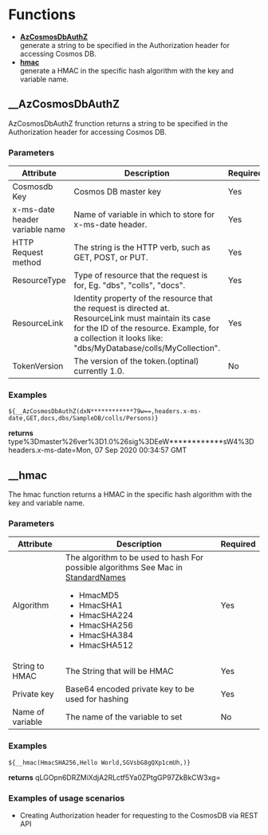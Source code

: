 # Functions

- **[AzCosmosDbAuthZ](#azcosmosdbauthz)**  
    generate a string to be specified in the Authorization header for accessing Cosmos DB.
- **[hmac](#hmac)**  
    generate a HMAC in the specific hash algorithm with the key and variable name.

## __AzCosmosDbAuthZ

AzCosmosDbAuthZ frunction returns a string to be specified in the Authorization header for accessing Cosmos DB.

### Parameters

|Attribute|Description|Required|
|----|----|----|
|Cosmosdb Key|Cosmos DB master key|Yes|
|x-ms-date header variable name|Name of variable in which to store for x-ms-date header.|Yes|
|HTTP Request method|The string is the HTTP verb, such as GET, POST, or PUT.|Yes|
|ResourceType|Type of resource that the request is for, Eg. "dbs", "colls", "docs".|Yes|
|ResourceLink|Identity property of the resource that the request is directed at. ResourceLink must maintain its case for the ID of the resource. Example, for a collection it looks like: "dbs/MyDatabase/colls/MyCollection".|Yes|
|TokenVersion|The version of the token.(optinal) currently 1.0.|No|

### Examples

```text
${__AzCosmosDbAuthZ(dxN************79w==,headers.x-ms-date,GET,docs,dbs/SampleDB/colls/Persons)}
```

**returns** type%3Dmaster%26ver%3D1.0%26sig%3DEeW************sW4%3D  
headers.x-ms-date=Mon, 07 Sep 2020 00:34:57 GMT

## __hmac

The hmac function returns a HMAC in the specific hash algorithm with the key and variable name.

### Parameters

|Attribute|Description|Required|
|----|----|----|
|Algorithm|The algorithm to be used to hash For possible algorithms See Mac in [StandardNames](https://docs.oracle.com/javase/8/docs/technotes/guides/security/StandardNames.html#Mac) <ul><li>HmacMD5</li><li>HmacSHA1</li><li>HmacSHA224</li><li>HmacSHA256</li><li>HmacSHA384</li><li>HmacSHA512</li></ul>|Yes|
|String to HMAC|The String that will be HMAC|Yes|
|Private key|Base64 encoded private key to be used for hashing|Yes|
|Name of variable|The name of the variable to set|No|

### Examples

```text
${__hmac(HmacSHA256,Hello World,SGVsbG8gQXp1cmUh,)}
```

**returns** qLGOpn6DRZMiXdjA2RLctf5Ya0ZPtgGP97ZkBkCW3xg=

### Examples of usage scenarios

- Creating Authorization header for requesting to the CosmosDB via REST API  
    <!--use case: <https://blog.pnop.co.jp/jmeter-azure-cosmosdb_en/>-->
